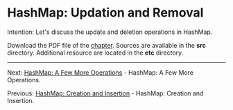 # HashMap: Updation and Removal

Intention: Let's discuss the update and deletion operations in HashMap.

Download the PDF file of the [chapter](chapter_21.pdf). Sources are available in the <b>src</b> directory. 
Additional resource are located in the <b>etc</b> directory.

<hr>

Next: [HashMap: A Few More Operations](chapter_22.md "HashMap: A Few More Operations") - HashMap: A Few More Operations.

Previous: [HashMap: Creation and Insertion](chapter_20.md "HashMap: Creation and Insertion") - HashMap: Creation and Insertion.